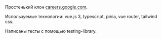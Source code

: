 Простенький клон [careers.google.com](careers.google.com).

Используемые технологии: vue.js 3, typescript, pinia, vue router, tailwind css.

Написаны тесты с помощью testing-library.
